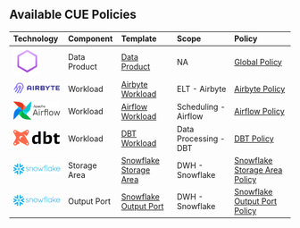 ## Available CUE Policies

| Technology                                      | Component    | Template                                                                                            | Scope                 | Policy                                                   |
|:------------------------------------------------|:-------------|:----------------------------------------------------------------------------------------------------|:----------------------|:---------------------------------------------------------|
| <img src="../images/dp.png" width="50">         | Data Product | [Data Product](https://github.com/agile-lab-dev/witboost-data-product-template)                     | NA                    | [Global Policy](./global_policy.cue)                     |
| <img src="../images/airbyte.png" width="100">   | Workload     | [Airbyte Workload](https://github.com/agile-lab-dev/witboost-airbyte-workload-template)             | ELT - Airbyte         | [Airbyte Policy](./airbyte.cue)                          |
| <img src="../images/airflow.png" width="100">   | Workload     | [Airflow Workload](https://github.com/agile-lab-dev/witboost-mwaa-workload-template)                | Scheduling - Airflow  | [Airflow Policy](./airflow.cue)                          |
| <img src="../images/dbt.png" width="100">       | Workload     | [DBT Workload](https://github.com/agile-lab-dev/witboost-dbt-workload-template)                     | Data Processing - DBT | [DBT Policy](./dbt.cue)                                  |
| <img src="../images/snowflake.png" width="100"> | Storage Area | [Snowflake Storage Area](https://github.com/agile-lab-dev/witboost-snowflake-storage-area-template) | DWH - Snowflake       | [Snowflake Storage Area Policy](./snowflake_storage.cue) |
| <img src="../images/snowflake.png" width="100"> | Output Port  | [Snowflake Output Port](https://github.com/agile-lab-dev/witboost-snowflake-output-port-template)   | DWH - Snowflake       | [Snowflake Output Port Policy](./snowflake_output_port.cue)        |